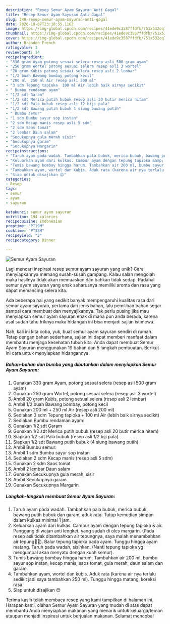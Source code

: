 ```yaml
---
description: "Resep Semur Ayam Sayuran Anti Gagal"
title: "Resep Semur Ayam Sayuran Anti Gagal"
slug: 340-resep-semur-ayam-sayuran-anti-gagal
date: 2020-10-07T23:18:55.116Z
image: https://img-global.cpcdn.com/recipes/41ede9c3587ffdfb/751x532cq70/semur-ayam-sayuran-foto-resep-utama.jpg
thumbnail: https://img-global.cpcdn.com/recipes/41ede9c3587ffdfb/751x532cq70/semur-ayam-sayuran-foto-resep-utama.jpg
cover: https://img-global.cpcdn.com/recipes/41ede9c3587ffdfb/751x532cq70/semur-ayam-sayuran-foto-resep-utama.jpg
author: Brandon French
ratingvalue: 3
reviewcount: 14
recipeingredient:
- "330 gram Ayam potong sesuai selera resep asli 500 gram ayam"
- "250 gram Wortel potong sesuai selera resep asli 3 wortel"
- "20 gram Kubis potong sesuai selera resep asli 2 lembar"
- "1/2 buah Bawang bombay potong kecil"
- "200 ml  250 ml Air resep asli 200 ml"
- "3 sdm Tepung tapioka  100 ml Air lebih baik airnya sedikit"
- " Bumbu rendaman ayam"
- "1/2 sdt Garam"
- "1/2 sdt Merica putih bubuk resep asli 20 butir merica hitam"
- "1/2 sdt Pala bubuk resep asli 12 biji pala"
- "1/2 sdt Bawang putih bubuk 4 siung bawang putih"
- " Bumbu semur"
- "1 sdm Bumbu sayur sop instan"
- "2 sdm Kecap manis resep asli 5 sdm"
- "2 sdm Saos tomat"
- "2 lembar Daun salam"
- "Secukupnya gula merah sisir"
- "Secukupnya garam"
- "Secukupnya Margarin"
recipeinstructions:
- "Taruh ayam pada wadah. Tambahkan pala bubuk, merica bubuk, bawang putih bubuk dan garam, aduk rata. Tutup kemudian simpan dalam kulkas minimal 1 jam."
- "Keluarkan ayam dari kulkas. Campur ayam dengan tepung tapioka &amp; air. Panggang di wajan anti lengket, yang sudah di oles margarin. (Pada resep asli tidak ditambahkan air tepungnya, saya malah menambahkan air tepung🤦‍♀️). Balur tepung tapioka pada ayam. Tunggu hingga ayam matang. Taruh pada wadah, sisihkan. (Nanti tepung tapioka yg mengumpal akan menyatu dengan kuah semur)."
- "Tumis bawang bombay hingga harum. Tambahkan air 200 ml, bumbu sayur sop instan, kecap manis, saos tomat, gula merah, daun salam dan garam."
- "Tambahkan ayam, wortel dan kubis. Aduk rata (karena air nya terlalu sedikit jadi saya tambahkan 250 ml). Tunggu hingga matang, koreksi rasa."
- "Siap untuk disajikan 😊"
categories:
- Resep
tags:
- semur
- ayam
- sayuran

katakunci: semur ayam sayuran 
nutrition: 194 calories
recipecuisine: Indonesian
preptime: "PT19M"
cooktime: "PT38M"
recipeyield: "2"
recipecategory: Dinner

---
```



![Semur Ayam Sayuran](https://img-global.cpcdn.com/recipes/41ede9c3587ffdfb/751x532cq70/semur-ayam-sayuran-foto-resep-utama.jpg)

Lagi mencari inspirasi resep semur ayam sayuran yang unik? Cara menyiapkannya memang susah-susah gampang. Kalau salah mengolah maka hasilnya tidak akan memuaskan dan bahkan tidak sedap. Padahal semur ayam sayuran yang enak seharusnya memiliki aroma dan rasa yang dapat memancing selera kita.



Ada beberapa hal yang sedikit banyak mempengaruhi kualitas rasa dari semur ayam sayuran, pertama dari jenis bahan, lalu pemilihan bahan segar sampai cara membuat dan menyajikannya. Tak perlu pusing jika mau menyiapkan semur ayam sayuran enak di mana pun anda berada, karena asal sudah tahu triknya maka hidangan ini bisa menjadi sajian istimewa.


Nah, kali ini kita coba, yuk, buat semur ayam sayuran sendiri di rumah. Tetap dengan bahan sederhana, sajian ini dapat memberi manfaat dalam membantu menjaga kesehatan tubuh kita. Anda dapat membuat Semur Ayam Sayuran menggunakan 19 bahan dan 5 langkah pembuatan. Berikut ini cara untuk menyiapkan hidangannya.

<!--inarticleads1-->

##### Bahan-bahan dan bumbu yang dibutuhkan dalam menyiapkan Semur Ayam Sayuran:

1. Gunakan 330 gram Ayam, potong sesuai selera (resep asli 500 gram ayam)
1. Gunakan 250 gram Wortel, potong sesuai selera (resep asli 3 wortel)
1. Ambil 20 gram Kubis, potong sesuai selera (resep asli 2 lembar)
1. Ambil 1/2 buah Bawang bombay, potong kecil
1. Gunakan 200 ml + 250 ml Air (resep asli 200 ml)
1. Sediakan 3 sdm Tepung tapioka + 100 ml Air (lebih baik airnya sedikit)
1. Sediakan  Bumbu rendaman ayam:
1. Gunakan 1/2 sdt Garam
1. Gunakan 1/2 sdt Merica putih bubuk (resep asli 20 butir merica hitam)
1. Siapkan 1/2 sdt Pala bubuk (resep asli 1/2 biji pala)
1. Siapkan 1/2 sdt Bawang putih bubuk (4 siung bawang putih)
1. Ambil  Bumbu semur:
1. Ambil 1 sdm Bumbu sayur sop instan
1. Sediakan 2 sdm Kecap manis (resep asli 5 sdm)
1. Gunakan 2 sdm Saos tomat
1. Ambil 2 lembar Daun salam
1. Gunakan Secukupnya gula merah, sisir
1. Ambil Secukupnya garam
1. Gunakan Secukupnya Margarin




<!--inarticleads2-->

##### Langkah-langkah membuat Semur Ayam Sayuran:

1. Taruh ayam pada wadah. Tambahkan pala bubuk, merica bubuk, bawang putih bubuk dan garam, aduk rata. Tutup kemudian simpan dalam kulkas minimal 1 jam.
1. Keluarkan ayam dari kulkas. Campur ayam dengan tepung tapioka &amp; air. Panggang di wajan anti lengket, yang sudah di oles margarin. (Pada resep asli tidak ditambahkan air tepungnya, saya malah menambahkan air tepung🤦‍♀️). Balur tepung tapioka pada ayam. Tunggu hingga ayam matang. Taruh pada wadah, sisihkan. (Nanti tepung tapioka yg mengumpal akan menyatu dengan kuah semur).
1. Tumis bawang bombay hingga harum. Tambahkan air 200 ml, bumbu sayur sop instan, kecap manis, saos tomat, gula merah, daun salam dan garam.
1. Tambahkan ayam, wortel dan kubis. Aduk rata (karena air nya terlalu sedikit jadi saya tambahkan 250 ml). Tunggu hingga matang, koreksi rasa.
1. Siap untuk disajikan 😊




Terima kasih telah membaca resep yang kami tampilkan di halaman ini. Harapan kami, olahan Semur Ayam Sayuran yang mudah di atas dapat membantu Anda menyiapkan makanan yang menarik untuk keluarga/teman ataupun menjadi inspirasi untuk berjualan makanan. Selamat mencoba!
